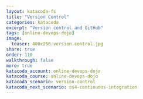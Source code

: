 ```yaml
---
layout: katacoda-fs
title: "Version Control"
categories: katacoda
excerpt: "Version control and GitHub"
tags: [online-devops-dojo]
image:
  teaser: 400x250.version.control.jpg
share: true
order: 110
walkthrough: false
more: true
katacoda_account: online-devops-dojo
katacoda_course: online-devops-dojo
katacoda_scenario: version-control
katacoda_next_scenario: os4-continuous-integration
---
```


<script src="//katacoda.com/embed.js"></script>
<div id="katacoda-scenario-1"
    data-katacoda-id="{{ page.katacoda_account }}/courses/{{ page.katacoda_course }}/{{ page.katacoda_scenario }}"
    data-katacoda-ctatext="Continue Online DevOps Dojo"
    data-katacoda-ctaurl="{{ site.url }}/katacoda/{{ page.katacoda_next_scenario }}"
    data-katacoda-color="004d7f"
    data-katacoda-font="GTWalsheimProRegular"
    data-katacoda-fontheader="GTWalsheimProBold"
    style="height: calc(100vh); width: (100% - 68px); padding-top: 55px;"></div>
<br>

# More

- [GitHub guides](https://guides.github.com/)
- [Git Book](https://git-scm.com/book/en/v2/)
- [Git Branching](http://learngitbranching.js.org/)
- [Linus on Git](https://www.youtube.com/watch?v=4XpnKHJAok8)
- [Learn Git on Codecademy](https://www.codecademy.com/learn/learn-git)
- [Git flow - nvie](http://nvie.com/posts/a-successful-git-branching-model/)
- [Git for Ages 4 and Up](https://www.youtube.com/watch?v=1ffBJ4sVUb4#t=2m)
- [Git the Simple Guide](http://rogerdudler.github.io/git-guide/)
